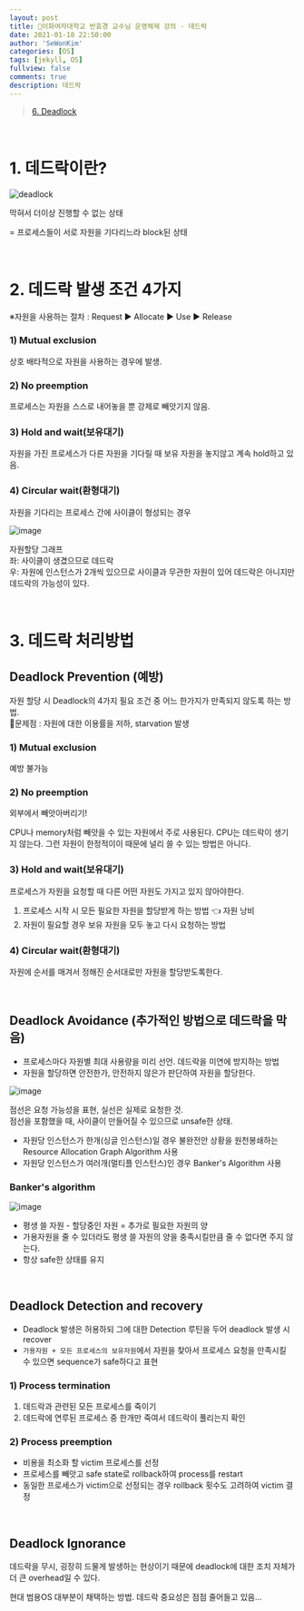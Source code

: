 ```yaml
---
layout: post
title: 🗽이화여자대학교 반효경 교수님 운영체제 강의 - 데드락
date: 2021-01-18 22:50:00
author: 'SeWonKim'
categories: [OS]
tags: [jekyll, OS]
fullview: false
comments: true
description: 데드락
---
```


> [6. Deadlock](https://core.ewha.ac.kr/publicview/C0101020170412134857472082)

&nbsp;

# 1. 데드락이란?


![deadlock](https://user-images.githubusercontent.com/30452963/104923723-cdc8cc80-59df-11eb-9ce4-c2d4131bcf93.png)

막혀서 더이상 진행할 수 없는 상태

= 프로세스들이 서로 자원을 기다리느라 block된 상태

&nbsp;
&nbsp;

# 2. 데드락 발생 조건 4가지 

※자원을 사용하는 절차 : Request ▶️ Allocate ▶️ Use ▶️ Release

### 1) Mutual exclusion 

상호 배타적으로 자원을 사용하는 경우에 발생.

### 2) No preemption

프로세스는 자원을 스스로 내어놓을 뿐 강제로 빼앗기지 않음.

### 3) Hold and wait(보유대기)

자원을 가진 프로세스가 다른 자원을 기다릴 때 보유 자원을 놓지않고 계속 hold하고 있음.

### 4) Circular wait(환형대기)

자원을 기다리는 프로세스 간에 사이클이 형성되는 경우

![image](https://user-images.githubusercontent.com/30452963/104924624-0917cb00-59e1-11eb-9999-ceaae29c9631.png)

자원할당 그래프     
좌: 사이클이 생겼으므로 데드락      
우: 자원에 인스턴스가 2개씩 있으므로 사이클과 무관한 자원이 있어 데드락은 아니지만 데드락의 가능성이 있다.

&nbsp;
&nbsp;

# 3. 데드락 처리방법

## Deadlock Prevention (예방)

자원 할당 시 Deadlock의 4가지 필요 조건 중 어느 한가지가 만족되지 않도록 하는 방법.    
📛문제점 : 자원에 대한 이용률을 저하, starvation 발생

### 1) Mutual exclusion 

예방 불가능

### 2) No preemption

외부에서 빼앗아버리기!

CPU나 memory처럼 빼앗을 수 있는 자원에서 주로 사용된다.
CPU는 데드락이 생기지 않는다. 그런 자원이 한정적이이 때문에 널리 쓸 수 있는 방법은 아니다.


### 3) Hold and wait(보유대기)

프로세스가 자원을 요청할 때 다른 어떤 자원도 가지고 있지 않아야한다.

1. 프로세스 시작 시 모든 필요한 자원을 할당받게 하는 방법 👈 자원 낭비
2. 자원이 필요할 경우 보유 자원을 모두 놓고 다시 요청하는 방법

### 4) Circular wait(환형대기)

자원에 순서를 매겨서 정해진 순서대로만 자원을 할당받도록한다.

&nbsp;

## Deadlock Avoidance (추가적인 방법으로 데드락을 막음)

- 프로세스마다 자원별 최대 사용량을 미리 선언. 데드락을 미연에 방지하는 방법
- 자원을 할당하면 안전한가, 안전하지 않은가 판단하여 자원을 할당한다.

![image](https://user-images.githubusercontent.com/30452963/104927951-631a8f80-59e5-11eb-862e-65d71eb3eeeb.png)

점선은 요청 가능성을 표현, 실선은 실제로 요청한 것.      
점선을 포함했을 때, 사이클이 만들어질 수 있으므로 unsafe한 상태.

-  자원당 인스턴스가 한개(싱글 인스턴스)일 경우 불완전안 상황을 원천봉쇄하는 Resource Allocation Graph Algorithm 사용
-  자원당 인스턴스가 여러개(멀티플 인스턴스)인 경우 Banker's Algorithm 사용

### Banker's algorithm

![image](https://user-images.githubusercontent.com/30452963/104928597-2a2eea80-59e6-11eb-8cd4-ede391f563c2.png)

- 평생 쓸 자원 - 할당중인 자원 = 추가로 필요한 자원의 양
- 가용자원을 줄 수 있더라도 평생 쓸 자원의 양을 충족시킬만큼 줄 수 없다면 주지 않는다.
- 항상 safe한 상태를 유지

&nbsp;

## Deadlock Detection and recovery

- Deadlock 발생은 허용하되 그에 대한 Detection 루틴을 두어 deadlock 발생 시 recover
- `가용자원 + 모든 프로세스의 보유자원`에서 자원을 찾아서 프로세스 요청을 만족시킬 수 있으면 sequence가 safe하다고 표현

### 1) Process termination

1. 데드락과 관련된 모든 프로세스를 죽이기
2. 데드락에 연루된 프로세스 중 한개만 죽여서 데드락이 풀리는지 확인

### 2) Process preemption

- 비용을 최소화 할 victim 프로세스를 선정
- 프로세스를 빼앗고 safe state로 rollback하여 process를 restart
- 동일한 프로세스가 victim으로 선정되는 경우 rollback 횟수도 고려하여 victim 결정
  

&nbsp;

## Deadlock Ignorance

데드락을 무시, 굉장히 드물게 발생하는 현상이기 때문에 deadlock에 대한 조치 자체가 더 큰 overhead일 수 있다.

현대 범용OS 대부분이 채택하는 방법. 데드락 중요성은 점점 줄어들고 있음...

&nbsp;
&nbsp;
